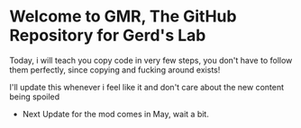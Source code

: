 # Welcome to GMR, The GitHub Repository for Gerd's Lab
Today, i will teach you copy code in very few steps, you don't have to follow them perfectly, since copying and fucking around exists!

I'll update this whenever i feel like it and don't care about the new content being spoiled

- Next Update for the mod comes in May, wait a bit.
